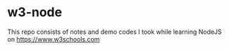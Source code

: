 # w3-node
This repo consists of notes and demo codes I took while learning NodeJS on https://www.w3schools.com
